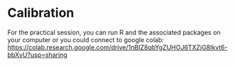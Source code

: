 # Calibration


For the practical session, you can run R and the associated packages on your computer or you could connect to google colab: https://colab.research.google.com/drive/1nBIZ8qbYgZUHOJ6TXZjG8Ikvt6-bbXvU?usp=sharing
